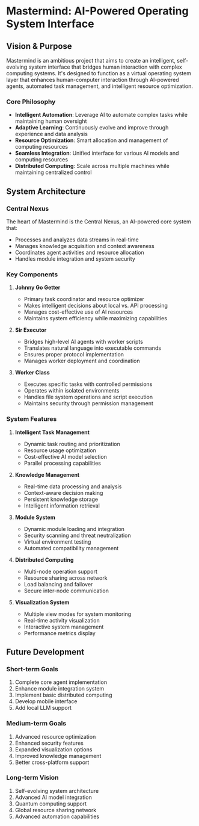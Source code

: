 # Mastermind: AI-Powered Operating System Interface

## Vision & Purpose
Mastermind is an ambitious project that aims to create an intelligent, self-evolving system interface that bridges human interaction with complex computing systems. It's designed to function as a virtual operating system layer that enhances human-computer interaction through AI-powered agents, automated task management, and intelligent resource optimization.

### Core Philosophy
- **Intelligent Automation**: Leverage AI to automate complex tasks while maintaining human oversight
- **Adaptive Learning**: Continuously evolve and improve through experience and data analysis
- **Resource Optimization**: Smart allocation and management of computing resources
- **Seamless Integration**: Unified interface for various AI models and computing resources
- **Distributed Computing**: Scale across multiple machines while maintaining centralized control

## System Architecture

### Central Nexus
The heart of Mastermind is the Central Nexus, an AI-powered core system that:
- Processes and analyzes data streams in real-time
- Manages knowledge acquisition and context awareness
- Coordinates agent activities and resource allocation
- Handles module integration and system security

### Key Components

1. **Johnny Go Getter**
   - Primary task coordinator and resource optimizer
   - Makes intelligent decisions about local vs. API processing
   - Manages cost-effective use of AI resources
   - Maintains system efficiency while maximizing capabilities

2. **Sir Executor**
   - Bridges high-level AI agents with worker scripts
   - Translates natural language into executable commands
   - Ensures proper protocol implementation
   - Manages worker deployment and coordination

3. **Worker Class**
   - Executes specific tasks with controlled permissions
   - Operates within isolated environments
   - Handles file system operations and script execution
   - Maintains security through permission management

### System Features

1. **Intelligent Task Management**
   - Dynamic task routing and prioritization
   - Resource usage optimization
   - Cost-effective AI model selection
   - Parallel processing capabilities

2. **Knowledge Management**
   - Real-time data processing and analysis
   - Context-aware decision making
   - Persistent knowledge storage
   - Intelligent information retrieval

3. **Module System**
   - Dynamic module loading and integration
   - Security scanning and threat neutralization
   - Virtual environment testing
   - Automated compatibility management

4. **Distributed Computing**
   - Multi-node operation support
   - Resource sharing across network
   - Load balancing and failover
   - Secure inter-node communication

5. **Visualization System**
   - Multiple view modes for system monitoring
   - Real-time activity visualization
   - Interactive system management
   - Performance metrics display

## Future Development

### Short-term Goals
1. Complete core agent implementation
2. Enhance module integration system
3. Implement basic distributed computing
4. Develop mobile interface
5. Add local LLM support

### Medium-term Goals
1. Advanced resource optimization
2. Enhanced security features
3. Expanded visualization options
4. Improved knowledge management
5. Better cross-platform support

### Long-term Vision
1. Self-evolving system architecture
2. Advanced AI model integration
3. Quantum computing support
4. Global resource sharing network
5. Advanced automation capabilities